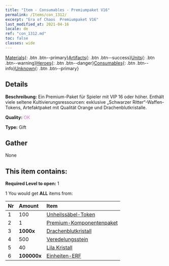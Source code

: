 ```yaml
---
title: "Item - Consumables - Premiumpaket V16"
permalink: /Items/con_1312/
excerpt: "Era of Chaos  Premiumpaket V16"
last_modified_at: 2021-04-16
locale: de
ref: "con_1312.md"
toc: false
classes: wide
---
```

 [Materials](/de/Items/){: .btn .btn--primary}[Artifacts](/de/Items/Artifacts/){: .btn .btn--success}[Units](/de/Items/Units/){: .btn .btn--warning}[Heroes](/de/Items/Heroes/){: .btn .btn--danger}[Consumables](/de/Items/Consumables/){: .btn .btn--info}[Unknown](/de/Items/Unknown/){: .btn .btn--primary}

## Details
 **Beschreibung:** Ein Premium-Paket für Spieler mit VIP 16 oder höher. Enthält viele seltene Kultivierungsressourcen: exklusive „Schwarzer Ritter“-Waffen-Tokens, Artefaktpaket mit Qualität Orange und Drachenblutkristalle.

 **Quality:** <span style="color: #DA70D6">OK</span>

 **Type:** Gift

## Gather

  None

## This item contains:

 **Required Level to open:** 1

 1 You would get **ALL** items  from:

  | Nr | Amount |     Item    |
  |:---|:-------|:------------|
  | 1 | 100 | [Unheilssäbel-Token](/de/Items/con_979/) |  | 
  | 2 | 1 | [Premium-Komponentenpaket](/de/Items/con_1363/) |  | 
  | 3 |  **1000x** | [Drachenblutkristall](/de/Items/con_879/) |  | 
  | 4 | 500 | [Veredelungsstein](/de/Items/con_814/) |  | 
  | 5 | 40 | [Lila Kristall](/de/Items/con_720/) |  | 
  | 6 |  **100000x** | [Einheiten-ERF](/de/Items/con_902/) |  | 
